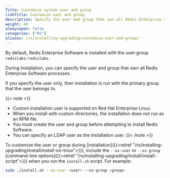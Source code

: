```yaml
---
Title: Customize system user and group
linkTitle: Customize user and group
description: Specify the user and group that own all Redis Enterprise Software processes.
weight: 40
alwaysopen: false
categories: ["RS"]
aliases: /rs/installing-upgrading/customize-user-and-group/
---
```


By default, Redis Enterprise Software is installed with the user:group `redislabs:redislabs`.

During installation, you can specify the user and group that own all Redis Enterprise Software processes.

If you specify the user only, then installation is run with the primary group that the user belongs to.

{{< note >}}
- Custom installation user is supported on Red Hat Enterprise Linux.
- When you install with custom directories, the installation does not run as an RPM file.
- You must create the user and group before attempting to install Redis Software.
- You can specify an LDAP user as the installation user.
{{< /note >}}

To customize the user or group during [installation]({{<relref "/rs/installing-upgrading/install/install-on-linux">}}), include the `--os-user` or `--os-group` [command-line options]({{<relref "/rs/installing-upgrading/install/install-script">}}) when you run the `install.sh` script. For example:

```sh
sudo ./install.sh --os-user <user> --os-group <group>
```

